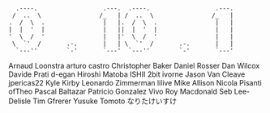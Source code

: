 ```
  .----.                  .---.  .----.                  .---.
 /  ..  \                /_   | /  ..  \                /_   |
.  /  \  .                |   |.  /  \  .                |   |
|  |  '  |                |   ||  |  '  |                |   |
'  \  /  '                |   |'  \  /  '                |   |
 \  `'  /       .-.       |   | \  `'  /       .-.       |   |
  `---''        `-'       `---'  `---''        `-'       `---'
```

Arnaud Loonstra
arturo castro
Christopher Baker
Daniel Rosser
Dan Wilcox
Davide Prati
d-egan
Hiroshi Matoba
ISHII 2bit
ivorne
Jason Van Cleave
jpericas22
Kyle Kirby
Leonardo Zimmerman
lilive
Mike Allison
Nicola Pisanti
ofTheo
Pascal Baltazar
Patricio Gonzalez Vivo
Roy Macdonald
Seb Lee-Delisle
Tim Gfrerer
Yusuke Tomoto
なりたけいすけ

